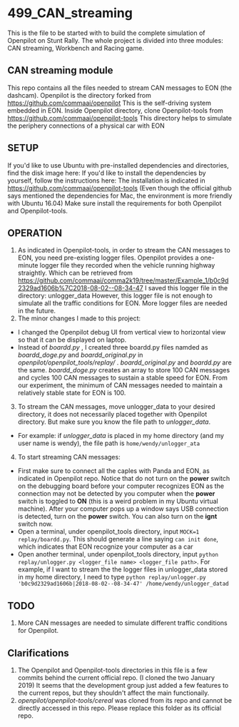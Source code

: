 # 499_CAN_streaming
This is the file to be started with to build the complete simulation of Openpilot on Stunt Rally.
The whole project is divided into three modules: CAN streaming, Workbench and Racing game.
## CAN streaming module
This repo contains all the files needed to stream CAN messages to EON (the dashcam).
Openpilot is the directory forked from https://github.com/commaai/openpilot
This is the self-driving system embedded in EON.
Inside Openpilot directory, clone Openpilot-tools from https://github.com/commaai/openpilot-tools
This directory helps to simulate the periphery connections of a physical car with EON
## SETUP
If you'd like to use Ubuntu with pre-installed dependencies and directories, find the disk image here: 
If you'd like to install the dependencies by yourself, follow the instructions here: 
The installation is indicated in https://github.com/commaai/openpilot-tools
(Even though the official github says mentioned the dependencies for Mac, the environment is more friendly with Ubuntu 16.04)
Make sure install the requirements for both Openpilot and Openpilot-tools.
## OPERATION
1. As indicated in Openpilot-tools, in order to stream the CAN messages to EON, you need pre-existing logger files. Openpilot provides a one-minute logger file they recorded when the vehicle running highway straightly. Which can be retrieved from https://github.com/commaai/comma2k19/tree/master/Example_1/b0c9d2329ad1606b%7C2018-08-02--08-34-47
I saved this logger file in the directory: unlogger_data
However, this logger file is not enough to simulate all the traffic conditions for EON. More logger files are needed in the future.
2. The minor changes I made to this project: 
  * I changed the Openpilot debug UI from vertical view to horizontal view so that it can be displayed on laptop.
  * Instead of *boardd.py* , I created three boardd.py files namded as *boardd_doge.py* and *boardd_original.py* in *openpilot/openpilot_tools/replay/* . *boardd_original.py* and *boardd.py* are the same. *boardd_doge.py* creates an array to store 100 CAN messages and cycles 100 CAN messages to sustain a stable speed for EON. From our experiment, the minimum of CAN messages needed to maintain a relatively stable state for EON is 100.
3. To stream the CAN messages, move unlogger_data to your desired directory, it does not necessarily placed together with Openpilot directory. But make sure you know the file path to *unlogger_data*. 
  * For example: if *unlogger_data* is placed in my home directory (and my user name is wendy), the file path is `home/wendy/unlogger_ata`
4. To start streaming CAN messages:
  * First make sure to connect all the caples with Panda and EON, as indicated in Openpilot repo. Notice that do not turn on the **power** switch on the debugging board before your computer recognizes EON as the connection may not be detected by you computer when the **power** switch is toggled to **ON** (this is a weird problem in my Ubuntu virtual machine). After your computer pops up a window says USB connection is detected, turn on the **power** switch. You can also turn on the **ignt** switch now.
  * Open a terminal, under openpilot_tools directory, input `MOCK=1 replay/boardd.py`. This should generate a line saying `can init done`, which indicates that EON recognize your computer as a car
  * Open another terminal, under openpilot_tools directory, input `python replay/unlogger.py <logger_file name> <logger_file path>`. For example, if I want to stream the the logger files in unlogger_data stored in my home directory, I need to type `python replay/unlogger.py 'b0c9d2329ad1606b|2018-08-02--08-34-47' /home/wendy/unlogger_datad` 

## TODO
1. More CAN messages are needed to simulate different traffic conditions for Openpilot.

## Clarifications
1. The Openpilot and Openpilot-tools directories in this file is a few commits behind the current official repo. (I cloned the two January 2019) It seems that the development group just added a few features to the current repos, but they shouldn't affect the main functionaily.
2. *openpilot/openpilot-tools/cereal* was cloned from its repo and cannot be directly accessed in this repo. Please replace this folder as its official repo.
